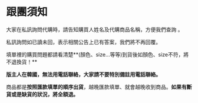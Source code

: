 <link rel="stylesheet" href="lightup.css">

# 跟團須知

大家在私訊詢問代購時，請告知購買人姓名及代購商品名稱，方便我們查詢 。

私訊詢問如已讀未回，表示相關公告上已有答案，我們將不再回覆。

填單裡的購買問題都請看清楚**\(顏色、size...等等\)到貨後如顏色、size不符，將不退換貨！**

**版主人在韓國，無法用電話聯絡，大家請不要特別備註用電話聯絡。**

商品都是**按照匯款填單的順序出貨**，越晚匯款填單、就會越晚收到商品。**如果有斷貨或是缺貨的狀況，將全額退。**

